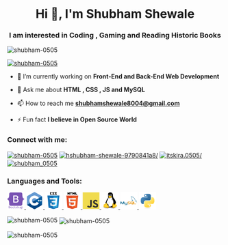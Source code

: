 <h1 align="center">Hi 👋, I'm Shubham Shewale</h1>
<h3 align="center">I am interested in Coding , Gaming and Reading Historic Books</h3>

<p align="left"> <img src="https://komarev.com/ghpvc/?username=shubham-0505&label=Profile%20views&color=0e75b6&style=flat" alt="shubham-0505" /> </p>

<p align="left"> <a href="https://github.com/ryo-ma/github-profile-trophy"><img src="https://github-profile-trophy.vercel.app/?username=shubham-0505" alt="shubham-0505" /></a> </p>

- 🔭 I’m currently working on **Front-End and Back-End Web Development**

- 💬 Ask me about **HTML , CSS , JS and MySQL**

- 📫 How to reach me **shubhamshewale8004@gmail.com**

- ⚡ Fun fact **I believe in Open Source World**

<h3 align="left">Connect with me:</h3>
<p align="left">
<a href="https://codepen.io/shubham-0505" target="blank"><img align="center" src="https://raw.githubusercontent.com/rahuldkjain/github-profile-readme-generator/master/src/images/icons/Social/codepen.svg" alt="shubham-0505" height="30" width="40" /></a>
<a href="https://linkedin.com/in/hshubham-shewale-9790841a8/" target="blank"><img align="center" src="https://raw.githubusercontent.com/rahuldkjain/github-profile-readme-generator/master/src/images/icons/Social/linked-in-alt.svg" alt="hshubham-shewale-9790841a8/" height="30" width="40" /></a>
<a href="https://instagram.com/itskira.0505/" target="blank"><img align="center" src="https://raw.githubusercontent.com/rahuldkjain/github-profile-readme-generator/master/src/images/icons/Social/instagram.svg" alt="itskira.0505/" height="30" width="40" /></a>
<a href="https://www.hackerrank.com/shubham_0505" target="blank"><img align="center" src="https://raw.githubusercontent.com/rahuldkjain/github-profile-readme-generator/master/src/images/icons/Social/hackerrank.svg" alt="shubham_0505" height="30" width="40" /></a>
</p>

<h3 align="left">Languages and Tools:</h3>
<p align="left"> <a href="https://getbootstrap.com" target="_blank" rel="noreferrer"> <img src="https://raw.githubusercontent.com/devicons/devicon/master/icons/bootstrap/bootstrap-plain-wordmark.svg" alt="bootstrap" width="40" height="40"/> </a> <a href="https://www.w3schools.com/cpp/" target="_blank" rel="noreferrer"> <img src="https://raw.githubusercontent.com/devicons/devicon/master/icons/cplusplus/cplusplus-original.svg" alt="cplusplus" width="40" height="40"/> </a> <a href="https://www.w3schools.com/css/" target="_blank" rel="noreferrer"> <img src="https://raw.githubusercontent.com/devicons/devicon/master/icons/css3/css3-original-wordmark.svg" alt="css3" width="40" height="40"/> </a> <a href="https://www.w3.org/html/" target="_blank" rel="noreferrer"> <img src="https://raw.githubusercontent.com/devicons/devicon/master/icons/html5/html5-original-wordmark.svg" alt="html5" width="40" height="40"/> </a> <a href="https://developer.mozilla.org/en-US/docs/Web/JavaScript" target="_blank" rel="noreferrer"> <img src="https://raw.githubusercontent.com/devicons/devicon/master/icons/javascript/javascript-original.svg" alt="javascript" width="40" height="40"/> </a> <a href="https://www.linux.org/" target="_blank" rel="noreferrer"> <img src="https://raw.githubusercontent.com/devicons/devicon/master/icons/linux/linux-original.svg" alt="linux" width="40" height="40"/> </a> <a href="https://www.mysql.com/" target="_blank" rel="noreferrer"> <img src="https://raw.githubusercontent.com/devicons/devicon/master/icons/mysql/mysql-original-wordmark.svg" alt="mysql" width="40" height="40"/> </a> <a href="https://www.python.org" target="_blank" rel="noreferrer"> <img src="https://raw.githubusercontent.com/devicons/devicon/master/icons/python/python-original.svg" alt="python" width="40" height="40"/> </a> </p>

<p><img align="left" src="https://github-readme-stats.vercel.app/api/top-langs?username=shubham-0505&show_icons=true&locale=en&layout=compact" alt="shubham-0505" /></p>

<p>&nbsp;<img align="center" src="https://github-readme-stats.vercel.app/api?username=shubham-0505&show_icons=true&locale=en" alt="shubham-0505" /></p>

<p><img align="center" src="https://github-readme-streak-stats.herokuapp.com/?user=shubham-0505&" alt="shubham-0505" /></p>
